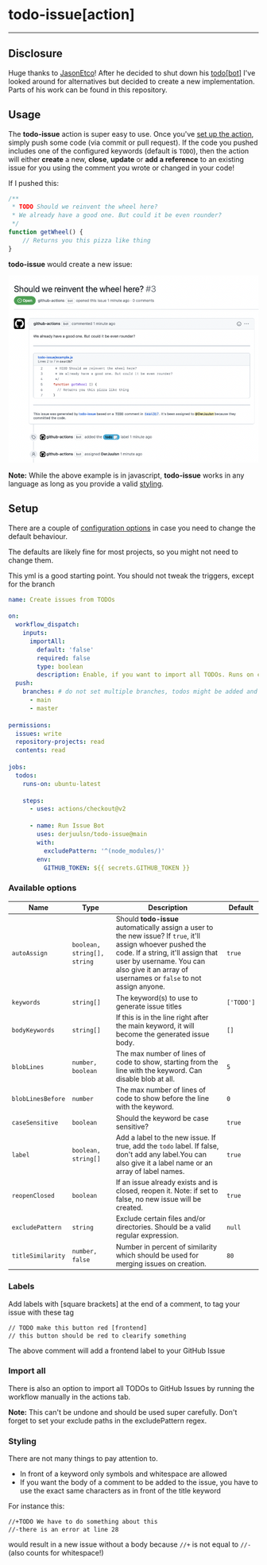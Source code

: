 # todo-issue[action]

---

## Disclosure

Huge thanks to [JasonEtco](https://github.com/JasonEtco)! After he decided to shut down
his [todo[bot]](https://todo.jasonet.co/) I've looked around for alternatives but decided to create a new
implementation. Parts of his work can be found in this repository.

## Usage

The **todo-issue** action is super easy to use. Once you've [set up the action](#setup), simply push some code (via
commit or pull request). If the code you pushed includes one of the configured keywords (default is `TODO`), then the
action will either
**create** a new, **close**, **update** or **add a reference** to an existing issue for you using the comment you wrote
or changed in your code!

If I pushed this:

```js
/**
 * TODO Should we reinvent the wheel here?
 * We already have a good one. But could it be even rounder?
 */
function getWheel() {
    // Returns you this pizza like thing
}
```

**todo-issue** would create a new issue:

![todo-issue](./.github/preview.png)

**Note:** While the above example is in javascript, **todo-issue** works in any language as long as you provide a
valid [styling](#Styling).

## Setup

There are a couple of [configuration options](#available-options) in case you need to change the default behaviour.

The defaults are likely fine for most projects, so you might not need to change them.

This yml is a good starting point. You should not tweak the triggers, except for the branch

```yml
name: Create issues from TODOs

on:
  workflow_dispatch:
    inputs:
      importAll:
        default: 'false'
        required: false
        type: boolean
        description: Enable, if you want to import all TODOs. Runs on checked out branch! Only use if you're sure what you are doing.
  push:
    branches: # do not set multiple branches, todos might be added and then get referenced by themselves in case of a merge
      - main
      - master

permissions:
  issues: write
  repository-projects: read
  contents: read

jobs:
  todos:
    runs-on: ubuntu-latest

    steps:
      - uses: actions/checkout@v2

      - name: Run Issue Bot
        uses: derjuulsn/todo-issue@main
        with:
          excludePattern: '^(node_modules/)'
        env:
          GITHUB_TOKEN: ${{ secrets.GITHUB_TOKEN }}
```

### Available options

| Name              | Type                        | Description                                                                                                                                                                                                                                       | Default    |
|-------------------|-----------------------------|---------------------------------------------------------------------------------------------------------------------------------------------------------------------------------------------------------------------------------------------------|------------|
| `autoAssign`      | `boolean, string[], string` | Should **todo-issue** automatically assign a user to the new issue? If `true`, it'll assign whoever pushed the code. If a string, it'll assign that user by username. You can also give it an array of usernames or `false` to not assign anyone. | `true`     |
| `keywords`        | `string[]`                  | The keyword(s) to use to generate issue titles                                                                                                                                                                                                    | `['TODO']` |
| `bodyKeywords`    | `string[]`                  | If this is in the line right after the main keyword, it will become the generated issue body.                                                                                                                                                     | `[]`       |
| `blobLines`       | `number, boolean`           | The max number of lines of code to show, starting from the line with the keyword. Can disable blob at all.                                                                                                                                        | `5`        |
| `blobLinesBefore` | `number`                    | The max number of lines of code to show before the line with the keyword.                                                                                                                                                                         | `0`        |
| `caseSensitive`   | `boolean`                   | Should the keyword be case sensitive?                                                                                                                                                                                                             | `true`     |
| `label`           | `boolean, string[]`         | Add a label to the new issue. If true, add the `todo` label. If false, don't add any label.You can also give it a label name or an array of label names.                                                                                          | `true`     |
| `reopenClosed`    | `boolean`                   | If an issue already exists and is closed, reopen it. Note: if set to false, no new issue will be created.                                                                                                                                         | `true`     |
| `excludePattern`  | `string`                    | Exclude certain files and/or directories. Should be a valid regular expression.                                                                                                                                                                   | `null`     |
| `titleSimilarity` | `number, false`             | Number in percent of similarity which should be used for merging issues on creation.                                                                                                                                                              | `80`       |

### Labels

Add labels with \[square brackets\] at the end of a comment, to tag your issue with these tag

```
// TODO make this button red [frontend]
// this button should be red to clearify something
```

The above comment will add a frontend label to your GitHub Issue

### Import all

There is also an option to import all TODOs to GitHub Issues by running the workflow manually in the actions tab.

**Note:** This can't be undone and should be used super carefully. Don't forget to set your exclude paths in the
excludePattern regex.

### Styling

There are not many things to pay attention to.

- In front of a keyword only symbols and whitespace are allowed
- If you want the body of a comment to be added to the issue, you have to use the exact same characters as in front of
  the title keyword

For instance this:

```
//+TODO We have to do something about this
//-there is an error at line 28
```

would result in a new issue without a body because `//+` is not equal to `//-` (also counts for whitespace!)
